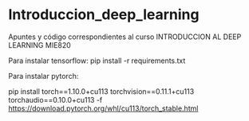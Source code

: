 # Introduccion_deep_learning
Apuntes y código correspondientes al curso INTRODUCCION AL DEEP LEARNING MIE820

Para instalar tensorflow:
pip install -r requirements.txt

Para instalar pytorch:

pip install torch==1.10.0+cu113 torchvision==0.11.1+cu113 torchaudio==0.10.0+cu113 -f https://download.pytorch.org/whl/cu113/torch_stable.html

